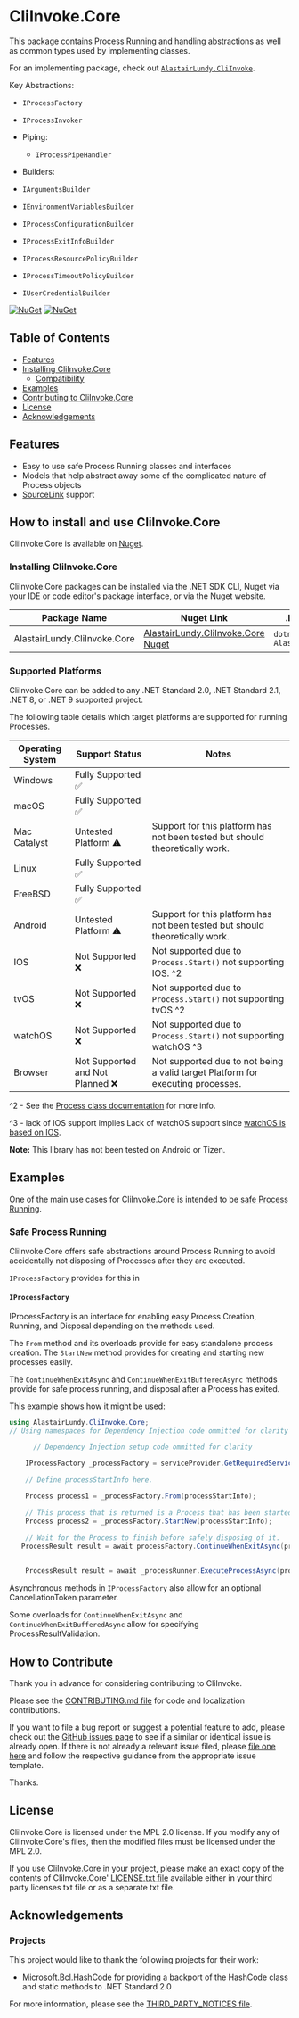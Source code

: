 # CliInvoke.Core
This package contains Process Running and handling abstractions as well as common types used by implementing classes.

For an implementing package, check out [``AlastairLundy.CliInvoke``](https://www.nuget.org/packages/AlastairLundy.CliInvoke/).

Key Abstractions:
* ``IProcessFactory``
* ``IProcessInvoker``

* Piping:
  * ``IProcessPipeHandler``
* Builders:
* ``IArgumentsBuilder``
* ``IEnvironmentVariablesBuilder``
* ``IProcessConfigurationBuilder``
* ``IProcessExitInfoBuilder``
* ``IProcessResourcePolicyBuilder``
* ``IProcessTimeoutPolicyBuilder``
* ``IUserCredentialBuilder``

[![NuGet](https://img.shields.io/nuget/v/AlastairLundy.CliInvoke.Core.svg)](https://www.nuget.org/packages/AlastairLundy.CliInvoke.Core/)
[![NuGet](https://img.shields.io/nuget/dt/AlastairLundy.CliInvoke.Core.svg)](https://www.nuget.org/packages/AlastairLundy.CliInvoke.Core/)

## Table of Contents
* [Features](#features)
* [Installing CliInvoke.Core](#how-to-install-and-use-cliinvokecore)
    * [Compatibility](#supported-platforms)
* [Examples](#examples)
* [Contributing to CliInvoke.Core](#how-to-contribute)
* [License](#license)
* [Acknowledgements](#acknowledgements)

## Features
* Easy to use safe Process Running classes and interfaces
* Models that help abstract away some of the complicated nature of Process objects
* [SourceLink](https://learn.microsoft.com/en-us/dotnet/standard/library-guidance/sourcelink) support

## How to install and use CliInvoke.Core
CliInvoke.Core is available on [Nuget](https://nuget.org).

### Installing CliInvoke.Core
CliInvoke.Core packages can be installed via the .NET SDK CLI, Nuget via your IDE or code editor's package interface, or via the Nuget website.

| Package Name                 | Nuget Link                                                                                    | .NET SDK CLI command                                |
|------------------------------|-----------------------------------------------------------------------------------------------|-----------------------------------------------------|
| AlastairLundy.CliInvoke.Core | [AlastairLundy.CliInvoke.Core Nuget](https://nuget.org/packages/AlastairLundy.CliInvoke.Core) | ``dotnet add package AlastairLundy.CliInvoke.Core`` |

### Supported Platforms
CliInvoke.Core can be added to any .NET Standard 2.0, .NET Standard 2.1, .NET 8, or .NET 9 supported project.

The following table details which target platforms are supported for running Processes.

| Operating System | Support Status                     | Notes                                                                           |
|------------------|------------------------------------|---------------------------------------------------------------------------------|
| Windows          | Fully Supported :white_check_mark: |                                                                                 |
| macOS            | Fully Supported :white_check_mark: |                                                                                 |
| Mac Catalyst     | Untested Platform :warning:        | Support for this platform has not been tested but should theoretically work.    |
| Linux            | Fully Supported :white_check_mark: |                                                                                 |
| FreeBSD          | Fully Supported :white_check_mark: |                                                                                 |
| Android          | Untested Platform :warning:        | Support for this platform has not been tested but should theoretically work.    |
| IOS              | Not Supported :x:                  | Not supported due to ``Process.Start()`` not supporting IOS. ^2                 | 
| tvOS             | Not Supported :x:                  | Not supported due to ``Process.Start()`` not supporting tvOS ^2                 |
| watchOS          | Not Supported :x:                  | Not supported due to ``Process.Start()`` not supporting watchOS ^3              |
| Browser          | Not Supported and Not Planned :x:  | Not supported due to not being a valid target Platform for executing processes. |

^2 - See the [Process class documentation](https://learn.microsoft.com/en-us/dotnet/api/system.diagnostics.process.start?view=net-9.0#system-diagnostics-process-start) for more info.

^3 - lack of IOS support implies Lack of watchOS support since [watchOS is based on IOS](https://en.wikipedia.org/wiki/WatchOS).


**Note:** This library has not been tested on Android or Tizen.


## Examples
One of the main use cases for CliInvoke.Core is intended to be [safe Process Running](#safe-process-running).

### Safe Process Running
CliInvoke.Core offers safe abstractions around Process Running to avoid accidentally not disposing of Processes after they are executed.

``IProcessFactory`` provides for this in

#### ``IProcessFactory``
IProcessFactory is an interface for enabling easy Process Creation, Running, and Disposal depending on the methods used.

The ``From`` method and its overloads provide for easy standalone process creation.
The ``StartNew`` method provides for creating and starting new processes easily.

The ``ContinueWhenExitAsync`` and ``ContinueWhenExitBufferedAsync`` methods provide for safe process running, and disposal after a Process has exited. 

This example shows how it might be used:
```csharp
using AlastairLundy.CliInvoke.Core;
// Using namespaces for Dependency Injection code ommitted for clarity

      // Dependency Injection setup code ommitted for clarity

    IProcessFactory _processFactory = serviceProvider.GetRequiredService<IProcessFactory>();
    
    // Define processStartInfo here.
    
    Process process1 = _processFactory.From(processStartInfo);
    
    // This process that is returned is a Process that has been started.
    Process process2 = _processFactory.StartNew(processStartInfo);
    
    // Wait for the Process to finish before safely disposing of it.
   ProcessResult result = await processFactory.ContinueWhenExitAsync(process2);
    
        
    ProcessResult result = await _processRunner.ExecuteProcessAsync(process, ProcessResultValidation.None);
```

Asynchronous methods in ``IProcessFactory`` also allow for an optional CancellationToken parameter.

Some overloads for ``ContinueWhenExitAsync`` and ``ContinueWhenExitBufferedAsync`` allow for specifying ProcessResultValidation.

## How to Contribute
Thank you in advance for considering contributing to CliInvoke.

Please see the [CONTRIBUTING.md file](https://github.com/alastairlundy/CliInvoke/blob/main/CONTRIBUTING.md) for code and localization contributions.

If you want to file a bug report or suggest a potential feature to add, please check out the [GitHub issues page](https://github.com/alastairlundy/CliInvoke/issues/) to see if a similar or identical issue is already open.
If there is not already a relevant issue filed, please [file one here](https://github.com/alastairlundy/CliInvoke/issues/new) and follow the respective guidance from the appropriate issue template.

Thanks.

## License
CliInvoke.Core is licensed under the MPL 2.0 license. If you modify any of CliInvoke.Core's files, then the modified files must be licensed under the MPL 2.0.

If you use CliInvoke.Core in your project, please make an exact copy of the contents of CliInvoke.Core' [LICENSE.txt file](https://github.com/alastairlundy/CliInvoke/blob/main/LICENSE.txt) available either in your third party licenses txt file or as a separate txt file.

## Acknowledgements

### Projects
This project would like to thank the following projects for their work:
* [Microsoft.Bcl.HashCode](https://github.com/dotnet/maintenance-packages) for providing a backport of the HashCode class and static methods to .NET Standard 2.0

For more information, please see the [THIRD_PARTY_NOTICES file](https://github.com/alastairlundy/CliInvoke.Cores/blob/main/THIRD_PARTY_NOTICES.txt).
